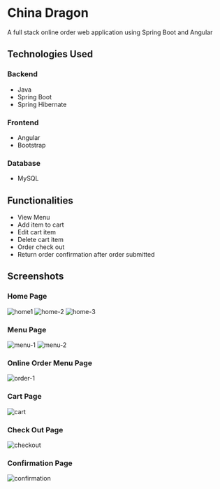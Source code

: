 # China Dragon
A full stack online order web application using Spring Boot and Angular

## Technologies Used
###   Backend
* Java
* Spring Boot
* Spring Hibernate

###   Frontend
* Angular
* Bootstrap

### Database
* MySQL

## Functionalities
* View Menu
* Add item to cart
* Edit cart item
* Delete cart item
* Order check out
* Return order confirmation after order submitted

## Screenshots	
### Home Page
![home1](https://user-images.githubusercontent.com/17914251/103448504-7b11b580-4c68-11eb-8f9a-73753f95bcea.png)
![home-2](https://user-images.githubusercontent.com/17914251/103448505-7d740f80-4c68-11eb-893e-a2d83aff21b8.png)
![home-3](https://user-images.githubusercontent.com/17914251/103448506-7fd66980-4c68-11eb-9023-14d547512a86.png)
### Menu Page
![menu-1](https://user-images.githubusercontent.com/17914251/103448508-82d15a00-4c68-11eb-8f42-c7dde9561464.png)
![menu-2](https://user-images.githubusercontent.com/17914251/103448509-849b1d80-4c68-11eb-92cf-c06f97bb94d5.png)
### Online Order Menu Page
![order-1](https://user-images.githubusercontent.com/17914251/103448510-87960e00-4c68-11eb-9ec0-36344fb6e121.png)
### Cart Page
![cart](https://user-images.githubusercontent.com/17914251/103448513-895fd180-4c68-11eb-8b3d-d11e21c4b987.png)
### Check Out Page
![checkout](https://user-images.githubusercontent.com/17914251/103448515-8a90fe80-4c68-11eb-8db5-97519abe6374.png)
### Confirmation Page
![confirmation](https://user-images.githubusercontent.com/17914251/103448516-8bc22b80-4c68-11eb-98ff-65a2558c9554.png)
